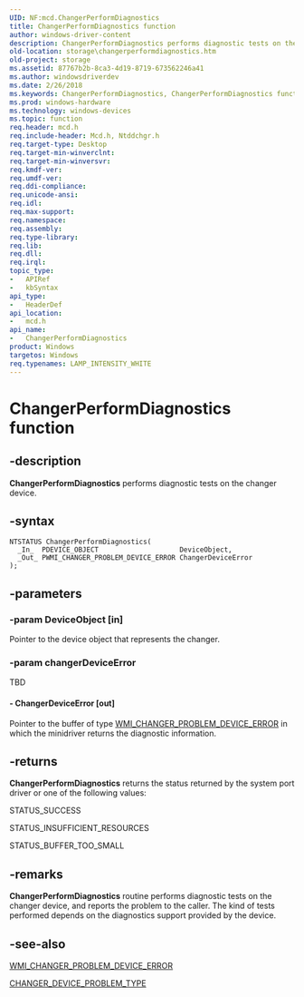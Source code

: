 ```yaml
---
UID: NF:mcd.ChangerPerformDiagnostics
title: ChangerPerformDiagnostics function
author: windows-driver-content
description: ChangerPerformDiagnostics performs diagnostic tests on the changer device.
old-location: storage\changerperformdiagnostics.htm
old-project: storage
ms.assetid: 87767b2b-8ca3-4d19-8719-673562246a41
ms.author: windowsdriverdev
ms.date: 2/26/2018
ms.keywords: ChangerPerformDiagnostics, ChangerPerformDiagnostics function [Storage Devices], chgrmini_dd38573a-a1cc-4b7b-abdf-0a200ba11d88.xml, mcd/ChangerPerformDiagnostics, storage.changerperformdiagnostics
ms.prod: windows-hardware
ms.technology: windows-devices
ms.topic: function
req.header: mcd.h
req.include-header: Mcd.h, Ntddchgr.h
req.target-type: Desktop
req.target-min-winverclnt: 
req.target-min-winversvr: 
req.kmdf-ver: 
req.umdf-ver: 
req.ddi-compliance: 
req.unicode-ansi: 
req.idl: 
req.max-support: 
req.namespace: 
req.assembly: 
req.type-library: 
req.lib: 
req.dll: 
req.irql: 
topic_type:
-	APIRef
-	kbSyntax
api_type:
-	HeaderDef
api_location:
-	mcd.h
api_name:
-	ChangerPerformDiagnostics
product: Windows
targetos: Windows
req.typenames: LAMP_INTENSITY_WHITE
---
```


# ChangerPerformDiagnostics function


## -description


<b>ChangerPerformDiagnostics</b> performs diagnostic tests on the changer device.


## -syntax


````
NTSTATUS ChangerPerformDiagnostics(
  _In_  PDEVICE_OBJECT                    DeviceObject,
  _Out_ PWMI_CHANGER_PROBLEM_DEVICE_ERROR ChangerDeviceError
);
````


## -parameters




### -param DeviceObject [in]

Pointer to the device object that represents the changer.


### -param changerDeviceError

TBD




#### - ChangerDeviceError [out]

Pointer to the buffer of type <a href="..\wmidata\ns-wmidata-_wmi_changer_problem_device_error.md">WMI_CHANGER_PROBLEM_DEVICE_ERROR</a> in which the minidriver returns the diagnostic information.


## -returns



<b>ChangerPerformDiagnostics</b> returns the status returned by the system port driver or one of the following values:
      

STATUS_SUCCESS

STATUS_INSUFFICIENT_RESOURCES

STATUS_BUFFER_TOO_SMALL




## -remarks



<b>ChangerPerformDiagnostics</b> routine performs diagnostic tests on the changer device, and reports the problem to the caller. The kind of tests performed depends on the diagnostics support provided by the device. 




## -see-also

<a href="..\wmidata\ns-wmidata-_wmi_changer_problem_device_error.md">WMI_CHANGER_PROBLEM_DEVICE_ERROR</a>



<a href="..\ntddchgr\ne-ntddchgr-_changer_device_problem_type.md">CHANGER_DEVICE_PROBLEM_TYPE</a>



 

 


